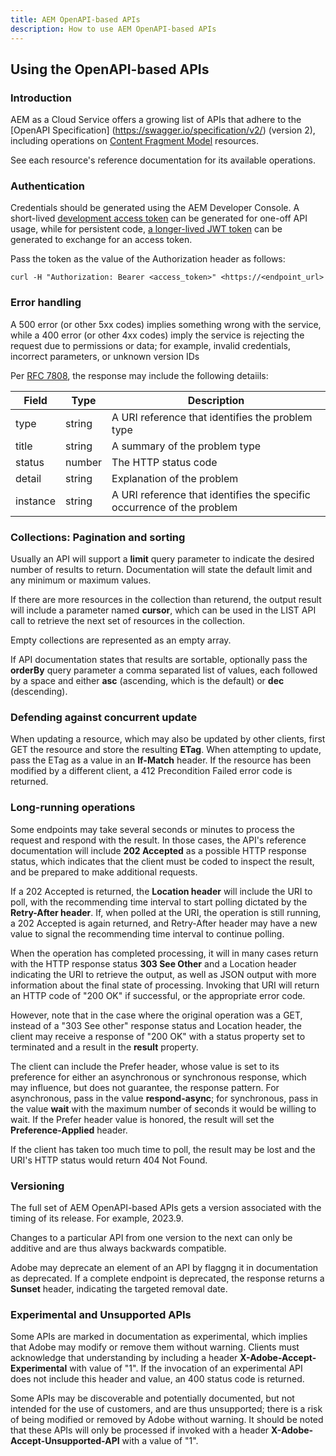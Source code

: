```yaml
---
title: AEM OpenAPI-based APIs
description: How to use AEM OpenAPI-based APIs
---
```


## Using the OpenAPI-based APIs

### Introduction

AEM as a Cloud Service offers a growing list of APIs that adhere to the [OpenAPI Specification] (https://swagger.io/specification/v2/) (version 2), including operations on [Content Fragment Model](https://developer-stage.adobe.com/experience-cloud/experience-manager-apis/api/stable/sites/) resources.

See each resource's reference documentation for its available operations.

### Authentication

Credentials should be generated using the AEM Developer Console. A short-lived [development access token](https://experienceleague.adobe.com/docs/experience-manager-cloud-service/content/implementing/developing/generating-access-tokens-for-server-side-apis.html#generating-the-access-token) can be generated for one-off API usage, while for persistent code, [a longer-lived JWT token](https://experienceleague.adobe.com/docs/experience-manager-cloud-service/content/implementing/developing/generating-access-tokens-for-server-side-apis.html?lang=en#generate-a-jwt-token-and-exchange-it-for-an-access-token) can be generated to exchange for an access token.  

Pass the token as the value of the Authorization header as follows:

`curl -H "Authorization: Bearer <access_token>" <https://<endpoint_url>`
  
### Error handling
  
A 500 error (or other 5xx codes) implies something wrong with the service, while a 400 error (or other 4xx codes) imply the service is rejecting the request due to permissions or data; for example, invalid credentials, incorrect parameters, or unknown version IDs

Per [RFC 7808](https://datatracker.ietf.org/doc/html/rfc7807), the response may include the following detaiils:

| Field      | Type      | Description |
| ---------- | -------- | ----------- |
| type      | string      | A URI reference that identifies the problem type |
| title     | string      | A summary of the problem type |
| status   | number       | The HTTP status code |
| detail   | string       | Explanation of the problem |
| instance   | string     | A URI reference that identifies the specific occurrence of the problem |

### Collections: Pagination and sorting

Usually an API will support a **limit** query parameter to indicate the desired number of results to return. Documentation will state the default limit and any minimum or maximum values.

If there are more resources in the collection than returend, the output result will include a parameter named **cursor**, which can be used in the LIST API call to retrieve the next set of resources in the collection.

Empty collections are represented as an empty array.

If API documentation states that results are sortable, optionally pass the **orderBy** query parameter a comma separated list of values, each followed by a space and either **asc** (ascending, which is the default) or **dec** (descending).

### Defending against concurrent update

When updating a resource, which may also be updated by other clients, first GET the resource and store the resulting **ETag**. When attempting to update, pass the ETag as a value in an **If-Match** header. If the resource has been modified by a different client, a 412 Precondition Failed error code is returned.

### Long-running operations

Some endpoints may take several seconds or minutes to process the request and respond with the result. In those cases, the API's reference documentation will include **202 Accepted** as a possible HTTP response status, which indicates that the client must be coded to inspect the result, and be prepared to make additional requests.

If a 202 Accepted is returned, the **Location header** will include the URI to poll, with the recommending time interval to start polling dictated by the **Retry-After header**. If, when polled at the URI, the operation is still running, a 202 Accepted is again returned, and Retry-After header may have a new value to signal the recommending time interval to continue polling.

When the operation has completed processing, it will in many cases return with the HTTP response status **303 See Other** and a Location header indicating the URI to retrieve the output, as well as JSON output with more information about the final state of processing. Invoking that URI will return an HTTP code of "200 OK" if successful, or the appropriate error code.

However, note that in the case where the original operation was a GET, instead of a "303 See other" response status and Location header, the client may receive a response of "200 OK" with a status property set to terminated and a result in the **result** property.

The client can include the Prefer header, whose value is set to its preference for either an asynchronous or synchronous response, which may influence, but does not guarantee, the response pattern. For asynchronous, pass in the value **respond-async**; for synchronous, pass in the value **wait** with the maximum number of seconds it would be willing to wait. If the Prefer header value is honored, the result will set the **Preference-Applied** header.

If the client has taken too much time to poll, the result may be lost and the URI's HTTP status would return 404 Not Found.

### Versioning

The full set of AEM OpenAPI-based APIs gets a version associated with the timing of its release. For example, 2023.9.

Changes to a particular API from one version to the next can only be additive and are thus always backwards compatible.

Adobe may deprecate an element of an API by flaggng it in documentation as deprecated. If a complete endpoint is deprecated, the response returns a **Sunset** header, indicating the targeted removal date. 

### Experimental and Unsupported APIs

Some APIs are marked in documentation as experimental, which implies that Adobe may modify or remove them without warning. Clients must acknowledge that understanding by including a header **X-Adobe-Accept-Experimental** with value of "1". If the invocation of an experimental API does not include this header and value, an 400 status code is returned.

Some APIs may be discoverable and potentially documented, but not intended for the use of customers, and are thus unsupported; there is a risk of being modified or removed by Adobe without warning. It should be noted that these APIs will only be processed if invoked with a header **X-Adobe-Accept-Unsupported-API** with a value of "1".

